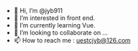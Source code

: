 - 👋 Hi, I’m @jyb911
- 👀 I’m interested in front end.
- 🌱 I’m currently learning Vue.
- 💞️ I’m looking to collaborate on ...
- 📫 How to reach me : uestcjyb@126.com

<!---
jyb911/jyb911 is a ✨ special ✨ repository because its `README.md` (this file) appears on your GitHub profile.
You can click the Preview link to take a look at your changes.
--->
